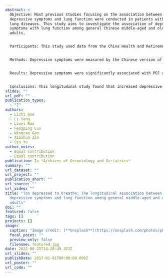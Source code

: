 ```yaml
---
abstract: >
  Objective: Most previous studies focusing on the association between
  depressive symptoms and lung function were conducted in patients with chronic
  lung diseases. This study aims to investigate the association of depressive
  symptoms with lung function among general Chinese middle-aged and older
  adults.


  Participants: This study used data from the China Health and Retirement Longitudinal Study (CHARLS). Analyses were conducted with data from three waves (2011, 2013, and 2015) and restricted to those respondents aged 45 and older. Finally, 9,487 individuals [mean age (SD)=58.47 (9.19); female, 53.1%] were included in analysis. 


  Methods: Depressive symptoms were measured by the Chinese version of 10-item Center for Epidemiological Studies Depression Scale (CESD-10). Lung function was assessed by peak expiratory flow (PEF). Two-level linear mixed growth models were used to evaluate the longitudinal association between depressive symptoms and PEF.


  Results: Depressive symptoms were significantly associated with PEF among general middle-aged and older adults (b=-1.85, p<0.001) after adjusting for multiple confounding factors. A significant interaction between depressive symptoms and gender was found (b=1.29, p<0.001). The association between depressive symptoms and PEF was greater for men (b=-2.36, p<0.001) than for women (b=-1.46, p<0.001).


  Conclusions: This longitudinal study found that increased depressive symptoms were associated with reduced PEF in middle-aged and older adults in China. Compared with women, men with a higher level of depressive symptoms experienced a greater decrement in PEF. Our findings suggest that it is possible to reduce the effects of PEF by improving psychological health among general middle-aged and older populations.
slides: ""
url_pdf: ""
publication_types:
  - "2"
authors:
  - Lizhi Guo
  - Li Yang
  - Liwei Rao
  - Fengping Luo
  - Ningcan Gao
  - Xiaohua Jia
  - Bin Yu
author_notes:
  - Equal contribution
  - Equal contribution
publication: In *Archives of Gerontology and Geriatrics*
summary: ""
url_dataset: ""
url_project: ""
publication_short: ""
url_source: ""
url_video: ""
title: "Too depressed to breathe: The longitudinal association between
  depressive symptoms and lung function among general middle-aged and older
  adults"
doi: ""
featured: false
tags: []
projects: []
image:
  caption: "Image credit: [**Unsplash**](https://unsplash.com/photos/pLCdAaMFLTE)"
  focal_point: ""
  preview_only: false
  filename: featured.jpg
date: 2022-08-25T14:20:49.321Z
url_slides: ""
publishDate: 2017-01-01T00:00:00.000Z
url_poster: ""
url_code: ""
---
```


